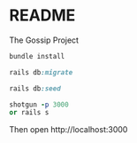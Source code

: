 # README
The Gossip Project

```ruby
bundle install
```
```ruby
rails db:migrate
```
```ruby
rails db:seed
```
```ruby
shotgun -p 3000
or rails s
```
Then open http://localhost:3000
